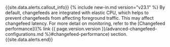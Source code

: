 {{site.data.alerts.callout_info}}
{% include new-in.md version="v23.1" %} By default, changefeeds are integrated with elastic CPU, which helps to prevent changefeeds from affecting foreground traffic. This may affect changefeed latency. For more detail on monitoring, refer to the [Changefeed performance]({% link {{ page.version.version }}/advanced-changefeed-configurations.md %}#changefeed-performance) section.
{{site.data.alerts.end}}
